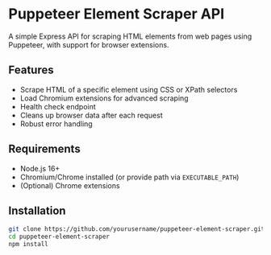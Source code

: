 # Puppeteer Element Scraper API

A simple Express API for scraping HTML elements from web pages using Puppeteer, with support for browser extensions.

## Features

- Scrape HTML of a specific element using CSS or XPath selectors
- Load Chromium extensions for advanced scraping
- Health check endpoint
- Cleans up browser data after each request
- Robust error handling

## Requirements

- Node.js 16+
- Chromium/Chrome installed (or provide path via `EXECUTABLE_PATH`)
- (Optional) Chrome extensions

## Installation

```bash
git clone https://github.com/yourusername/puppeteer-element-scraper.git
cd puppeteer-element-scraper
npm install


